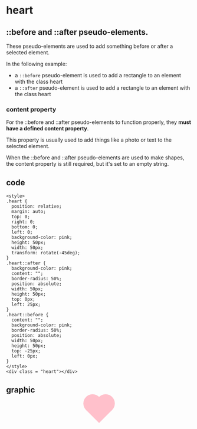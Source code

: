 # heart

## ::before and ::after pseudo-elements.  
These pseudo-elements are used to add something before or after a selected element.  

In the following example:
- a `::before` pseudo-element is used to add a rectangle to an element with the class heart
- a `::after` pseudo-element is used to add a rectangle to an element with the class heart  

### content property
For the ::before and ::after pseudo-elements to function properly, they **must have a defined content property**.  

This property is usually used to add things like a photo or text to the selected element.  

When the ::before and ::after pseudo-elements are used to make shapes, the content property is still required, but it's set to an empty string.

## code

	<style>
	.heart {
	  position: relative;
	  margin: auto;
	  top: 0;
	  right: 0;
	  bottom: 0;
	  left: 0;
	  background-color: pink;
	  height: 50px;
	  width: 50px;
	  transform: rotate(-45deg);
	}
	.heart::after {
	  background-color: pink;
	  content: "";
	  border-radius: 50%;
	  position: absolute;
	  width: 50px;
	  height: 50px;
	  top: 0px;
	  left: 25px;
	}
	.heart::before {
	  content: "";
	  background-color: pink;
	  border-radius: 50%;
	  position: absolute;
	  width: 50px;
	  height: 50px;
	  top: -25px;
	  left: 0px;
	}
	</style>
	<div class = "heart"></div>

## graphic
<style>
.heart {
  position: relative;
  margin: auto;
  top: 0;
  right: 0;
  bottom: 0;
  left: 0;
  background-color: pink;
  height: 50px;
  width: 50px;
  transform: rotate(-45deg);
}
.heart::after {
  background-color: pink;
  content: "";
  border-radius: 50%;
  position: absolute;
  width: 50px;
  height: 50px;
  top: 0px;
  left: 25px;
}
.heart::before {
  content: "";
  background-color: pink;
  border-radius: 50%;
  position: absolute;
  width: 50px;
  height: 50px;
  top: -25px;
  left: 0px;
}
</style>
<div class = "heart"></div>